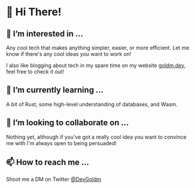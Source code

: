 # 👋 Hi There!

## 👀 I’m interested in ...
Any cool tech that makes anything simpler, easier, or more efficient.
Let me know if there's any cool ideas you want to work on!

I also like blogging about tech in my spare time on my website [goldm.dev](https://goldm.dev/blog), feel free to check it out! 

## 🌱 I’m currently learning ...
A bit of Rust, some high-level understanding of databases, and Wasm.

## 💞️ I’m looking to collaborate on ...
Nothing yet, although if you've got a really cool idea you want to convince me with I'm always open to being persuaded!

## 📫 How to reach me ...
Shoot me a DM on Twitter [@DevGoldm](https://twitter.com/DevGoldm)
